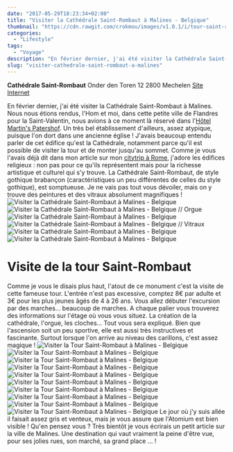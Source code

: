 ```yaml
---
date: "2017-05-29T18:23:34+02:00"
title: "Visiter la Cathédrale Saint-Rombaut à Malines - Belgique"
thumbnail: "https://cdn.rawgit.com/crokmou/images/v1.0.1/i/tour-saint-rombaut-malines-mechelen-flandres-belgique-crokmou-blog-cuisine-voyage-1.jpg"
categories:
  - "Lifestyle"
tags:
  - "Voyage"
description: "En février dernier, j'ai été visiter la Cathédrale Saint-Rombaut à Malines. Nous nous étions rendus dans cette petite ville de Flandres pour la Saint-Va..."
slug: "visiter-cathedrale-saint-rombaut-a-malines"
---
```


**Cathédrale Saint-Rombaut** Onder den Toren 12 2800 Mechelen [Site Internet](https://toerisme.mechelen.be/montez-au-sommet-de-la-tour-saint-rombaut)

En février dernier, j'ai été visiter la Cathédrale Saint-Rombaut à Malines. Nous nous étions rendus, l'Hom et moi, dans cette petite ville de Flandres pour la Saint-Valentin, nous avions à ce moment là réservé dans l'[Hôtel Martin's Patershof](https://crokmou.com/2017/03/dormir-eglise-hotel-martins-patershof-a-malines-belgique). Un très bel établissement d'ailleurs, assez atypique, puisque l'on dort dans une ancienne église ! J'avais beaucoup entendu parler de cet édifice qu'est la Cathédrale, notamment parce qu'il est possible de visiter la tour et de monter jusqu'au sommet. Comme je vous l'avais déjà dit dans mon article sur mon [citytrip à Rome](https://crokmou.com/2017/01/citytrip-a-rome-italie), j'adore les édifices religieux : non pas pour ce qu'ils représentent mais pour la richesse artistique et culturel qui s'y trouve. La Cathédrale Saint-Rombaut, de style gothique brabançon (caractéristiques un peu différentes de celles du style gothique), est somptueuse. Je ne vais pas tout vous dévoiler, mais on y trouve des peintures et des vitraux absolument magnifiques ! ![Visiter la Cathédrale Saint-Rombaut à Malines - Belgique](https://cdn.rawgit.com/crokmou/images/v1.0.1/i/tour-saint-rombaut-malines-mechelen-flandres-belgique-crokmou-blog-cuisine-voyage-1-1.jpg) ![Visiter la Cathédrale Saint-Rombaut à Malines - Belgique // Orgue](https://cdn.rawgit.com/crokmou/images/v1.0.1/i/tour-saint-rombaut-malines-mechelen-flandres-belgique-crokmou-blog-cuisine-voyage-1-2.jpg) ![Visiter la Cathédrale Saint-Rombaut à Malines - Belgique ](https://cdn.rawgit.com/crokmou/images/v1.0.1/i/tour-saint-rombaut-malines-mechelen-flandres-belgique-crokmou-blog-cuisine-voyage-1-3.jpg) ![Visiter la Cathédrale Saint-Rombaut à Malines - Belgique // Vitraux](https://cdn.rawgit.com/crokmou/images/v1.0.1/i/tour-saint-rombaut-malines-mechelen-flandres-belgique-crokmou-blog-cuisine-voyage-1-5.jpg) ![Visiter la Cathédrale Saint-Rombaut à Malines - Belgique ](https://cdn.rawgit.com/crokmou/images/v1.0.1/i/tour-saint-rombaut-malines-mechelen-flandres-belgique-crokmou-blog-cuisine-voyage-1-4.jpg) ![Visiter la Cathédrale Saint-Rombaut à Malines - Belgique](https://cdn.rawgit.com/crokmou/images/v1.0.1/i/tour-saint-rombaut-malines-mechelen-flandres-belgique-crokmou-blog-cuisine-voyage-1-6.jpg)

# Visite de la tour Saint-Rombaut

Comme je vous le disais plus haut, l'atout de ce monument c'est la visite de cette fameuse tour. L'entrée n'est pas excessive, comptez 8€ par adulte et 3€ pour les plus jeunes âgés de 4 à 26 ans. Vous allez débuter l'excursion par des marches... beaucoup de marches. A chaque palier vous trouverez des informations sur l'étage où vous vous situez. La création de la cathédrale, l'orgue, les cloches... Tout vous sera expliqué. Bien que l'ascension soit un peu sportive, elle est aussi très instructives et fascinante. Surtout lorsque l'on arrive au niveau des carillons, c'est assez magique ! ![Visiter la Tour Saint-Rombaut à Malines - Belgique](https://cdn.rawgit.com/crokmou/images/v1.0.1/i/tour-saint-rombaut-malines-mechelen-flandres-belgique-crokmou-blog-cuisine-voyage-1-7.jpg) ![Visiter la Tour Saint-Rombaut à Malines - Belgique](https://cdn.rawgit.com/crokmou/images/v1.0.1/i/tour-saint-rombaut-malines-mechelen-flandres-belgique-crokmou-blog-cuisine-voyage-1-8.jpg) ![Visiter la Tour Saint-Rombaut à Malines - Belgique](https://cdn.rawgit.com/crokmou/images/v1.0.1/i/tour-saint-rombaut-malines-mechelen-flandres-belgique-crokmou-blog-cuisine-voyage-1-9.jpg) ![Visiter la Tour Saint-Rombaut à Malines - Belgique](https://cdn.rawgit.com/crokmou/images/v1.0.1/i/tour-saint-rombaut-malines-mechelen-flandres-belgique-crokmou-blog-cuisine-voyage-1-10.jpg) ![Visiter la Tour Saint-Rombaut à Malines - Belgique](https://cdn.rawgit.com/crokmou/images/v1.0.1/i/tour-saint-rombaut-malines-mechelen-flandres-belgique-crokmou-blog-cuisine-voyage-1-12.jpg) ![Visiter la Tour Saint-Rombaut à Malines - Belgique](https://cdn.rawgit.com/crokmou/images/v1.0.1/i/tour-saint-rombaut-malines-mechelen-flandres-belgique-crokmou-blog-cuisine-voyage-1-11.jpg) ![Visiter la Tour Saint-Rombaut à Malines - Belgique](https://cdn.rawgit.com/crokmou/images/v1.0.1/i/tour-saint-rombaut-malines-mechelen-flandres-belgique-crokmou-blog-cuisine-voyage-1-13.jpg) ![Visiter la Tour Saint-Rombaut à Malines - Belgique](https://cdn.rawgit.com/crokmou/images/v1.0.1/i/tour-saint-rombaut-malines-mechelen-flandres-belgique-crokmou-blog-cuisine-voyage-1-14.jpg) ![Visiter la Tour Saint-Rombaut à Malines - Belgique](https://cdn.rawgit.com/crokmou/images/v1.0.1/i/tour-saint-rombaut-malines-mechelen-flandres-belgique-crokmou-blog-cuisine-voyage-1-16.jpg) ![Visiter la Tour Saint-Rombaut à Malines - Belgique](https://cdn.rawgit.com/crokmou/images/v1.0.1/i/tour-saint-rombaut-malines-mechelen-flandres-belgique-crokmou-blog-cuisine-voyage-1-15.jpg) Le jour où j'y suis allée il faisait assez gris et venteux, mais je vous assure que l'Atomium est bien visible ! Qu'en pensez vous ? Très bientôt je vous écrirais un petit article sur la ville de Malines. Une destination qui vaut vraiment la peine d'être vue, pour ses jolies rues, son marché, sa grand place ... !